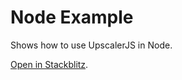 # Node Example

Shows how to use UpscalerJS in Node.

[Open in Stackblitz](https://githubbox.com/thekevinscott/upscalerjs/tree/main/examples/nodejs).
